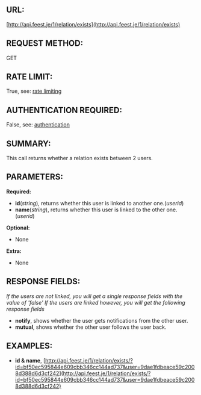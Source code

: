 URL:
----
[http://api.feest.je/1/relation/exists](http://api.feest.je/1/relation/exists)

REQUEST METHOD:
---------------
GET

RATE LIMIT:
-----------
True, see: [rate limiting](parts/rate-limiting.md)

AUTHENTICATION REQUIRED:
------------------------
False, see: [authentication](<link naar authenticationpagina>)

SUMMARY:
--------
This call returns whether a relation exists between 2 users.

PARAMETERS:
-----------

**Required:**

 - **id**(*string*), returns whether this user is linked to another one.(*userid*)
 - **name**(*string*), returns whether this user is linked to the other one.(*userid*)

**Optional:**

 - None

**Extra:**

 - None

RESPONSE FIELDS:
----------------

*If the users are not linked, you will get a single response fields with the value of 'false'*
*If the users are linked however, you will get the following response fields*

 - **notify**, shows whether the user gets notifications from the other user.
 - **mutual**, shows whether the other user follows the user back.


EXAMPLES:
---------
 - **id & name**, [http://api.feest.je/1/relation/exists/?id=bf50ec595844e609cbb346cc144ad737&user=9dae1fdbeace59c2008d388d6d3cf242](http://api.feest.je/1/relation/exists/?id=bf50ec595844e609cbb346cc144ad737&user=9dae1fdbeace59c2008d388d6d3cf242)